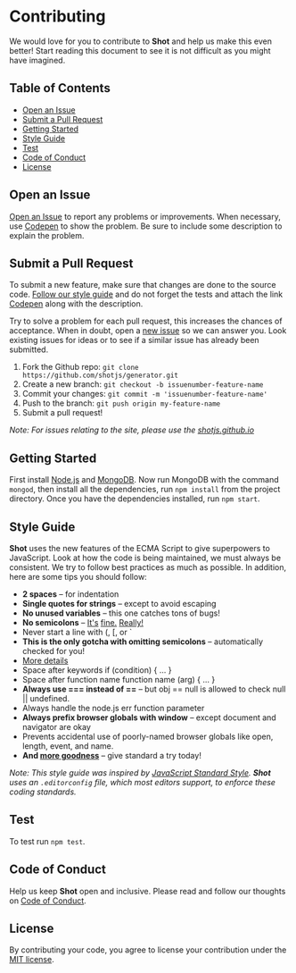 # Contributing

We would love for you to contribute to **Shot** and help us make this even better! Start reading this document to see it is not difficult as you might have imagined.


## Table of Contents

- [Open an Issue](#open-an-issue)
- [Submit a Pull Request](#submit-a-pull-request)
- [Getting Started](#getting-started)
- [Style Guide](#style-guide)
- [Test](#test)
- [Code of Conduct](#code-of-conduct)
- [License](#license)


## Open an Issue

[Open an Issue](https://github.com/shotjs/generator/issues/new) to report any problems or improvements. When necessary, use [Codepen](http://codepen.io/) to show the problem. Be sure to include some description to explain the problem.


## Submit a Pull Request

To submit a new feature, make sure that changes are done to the source code. [Follow our style guide](#style-guide) and do not forget the tests and attach the link [Codepen](http://codepen.io/) along with the description.

Try to solve a problem for each pull request, this increases the chances of acceptance. When in doubt, open a [new issue](#open-an-issue) so we can answer you. Look existing issues for ideas or to see if a similar issue has already been submitted.

1. Fork the Github repo: `git clone https://github.com/shotjs/generator.git`
1. Create a new branch: `git checkout -b issuenumber-feature-name`
1. Commit your changes: `git commit -m 'issuenumber-feature-name'`
1. Push to the branch: `git push origin my-feature-name`
1. Submit a pull request!

*Note: For issues relating to the site, please use the [shotjs.github.io](https://github.com/shotjs/shotjs.github.io)*


## Getting Started

First install [Node.js](https://nodejs.org/en/download/) and [MongoDB](https://www.mongodb.com/download-center). Now run MongoDB with the command `mongod`, then install all the dependencies, run `npm install` from the project directory. Once you have the dependencies installed, run `npm start`.


## Style Guide

**Shot** uses the new features of the ECMA Script to give superpowers to JavaScript. Look at how the code is being maintained, we must always be consistent. We try to follow best practices as much as possible. In addition, here are some tips you should follow:

- **2 spaces** – for indentation
- **Single quotes for strings** – except to avoid escaping
- **No unused variables** – this one catches tons of bugs!
- **No semicolons** – [It's](http://blog.izs.me/post/2353458699/an-open-letter-to-javascript-leaders-regarding) [fine.](http://inimino.org/~inimino/blog/javascript_semicolons) [Really!](https://www.youtube.com/watch?v=gsfbh17Ax9I)
- Never start a line with (, [, or `
- **This is the only gotcha with omitting semicolons** – automatically checked for you!
- [More details](http://standardjs.com/rules.html#semicolons)
- Space after keywords if (condition) { ... }
- Space after function name function name (arg) { ... }
- **Always use === instead of ==** – but obj == null is allowed to check null || undefined.
- Always handle the node.js err function parameter
- **Always prefix browser globals with window** – except document and navigator are okay
- Prevents accidental use of poorly-named browser globals like open, length, event, and name.
- **And [more goodness](http://standardjs.com/rules.html#javascript-standard-style)** – give standard a try today!

*Note: This style guide was inspired by [JavaScript Standard Style](http://standardjs.com/). **Shot** uses an `.editorconfig` file, which most editors support, to enforce these coding standards.*


## Test

To test run `npm test`.


## Code of Conduct

Help us keep **Shot** open and inclusive. Please read and follow our thoughts on [Code of Conduct](http://confcodeofconduct.com/).


## License

By contributing your code, you agree to license your contribution under the [MIT license](https://github.com/shotjs/generator#license).
